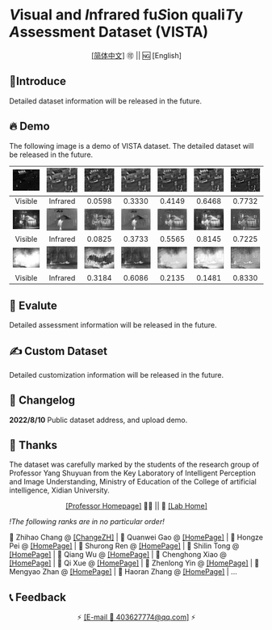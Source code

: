 # ***V***isual and ***I***nfrared fu***S***ion quali***T***y ***A***ssessment Dataset (VISTA) 

</div>

<div align="center">

[[简体中文]](README_CN.md) 🉑 || 🆖 [English]


</div>

## 📝Introduce

Detailed dataset information will be released in the future.

## 🔥 Demo

The following image is a demo of VISTA dataset. The detailed dataset will be released in the future.

|           ![](demo/Vis/2.jpg)            |           ![](demo/Inf/2.jpg)            |           ![](demo/CBF/2.jpg)            |           ![](demo/GTF/2.jpg)            |           ![](demo/NestFuse/2.jpg)            |           ![](demo/CNN/2.jpg)            |           ![](demo/MDLATLRR/2.jpg)            |
| :--------------------------------------: | :--------------------------------------: | :--------------------------------------: | :--------------------------------------: | :-------------------------------------------: | :--------------------------------------: | :-------------------------------------------: |
|                 Visible                  |                 Infrared                 |                  0.0598                  |                  0.3330                  |                    0.4149                     |                  0.6468                  |                    0.7732                     |
|      ![](demo/Vis/Kaptein_1654.jpg)      |      ![](demo/Inf/Kaptein_1654.jpg)      |      ![](demo/CBF/Kaptein_1654.jpg)      |      ![](demo/GTF/Kaptein_1654.jpg)      |      ![](demo/NestFuse/Kaptein_1654.jpg)      |      ![](demo/CNN/Kaptein_1654.jpg)      |      ![](demo/MDLATLRR/Kaptein_1654.jpg)      |
|                 Visible                  |                 Infrared                 |                  0.0825                  |                  0.3733                  |                    0.5565                     |                  0.8145                  |                    0.7225                     |
| ![](demo/Vis/soldier_behind_smoke_2.jpg) | ![](demo/Inf/soldier_behind_smoke_2.jpg) | ![](demo/CBF/soldier_behind_smoke_2.jpg) | ![](demo/GTF/soldier_behind_smoke_2.jpg) | ![](demo/NestFuse/soldier_behind_smoke_2.jpg) | ![](demo/CNN/soldier_behind_smoke_2.jpg) | ![](demo/MDLATLRR/soldier_behind_smoke_2.jpg) |
|                 Visible                  |                 Infrared                 |                  0.3184                  |                  0.6086                  |                    0.2135                     |                  0.1481                  |                    0.8330                     |

## 🧰 Evalute

Detailed assessment information will be released in the future.

## ✍ Custom Dataset

Detailed customization information will be released in the future.

## 🔧 Changelog

**2022/8/10** Public dataset address, and upload demo.

## 🌸 Thanks

The dataset was carefully marked by the students of the research group of Professor Yang Shuyuan from the Key Laboratory of Intelligent Perception and Image Understanding, Ministry of Education
of the College of artificial intelligence, Xidian University.

</div>

<div align="center">


[[Professor Homepage]](https://www.xidian.edu.cn/info/1020/3100.htm) 👩‍🏫 || 🏫 [[Lab Home]](https://ipiu.xidian.edu.cn/)

</div>

*!The following ranks are in no particular order!*

📍 Zhihao Chang @ [[ChangeZH]](https://github.com/ChangeZH) | 📍 Quanwei Gao @ [[HomePage]]() | 📍 Hongze Pei @ [[HomePage]]() | 📍 Shurong Ren @ [[HomePage]]() | 📍 Shilin Tong @ [[HomePage]]() | 📍 Qiang Wu @ [[HomePage]]() | 📍 Chenghong Xiao @ [[HomePage]]() | 📍 Qi Xue @ [[HomePage]]() | 📍 Zhenlong Yin @ [[HomePage]]() | 📍 Mengyao Zhan @ [[HomePage]]() | 📍 Haoran Zhang @ [[HomePage]]() | ...

## 📞 Feedback

</div>

<div align="center">

⚡ [[E-mail 📮 403627774@qq.com]](403627774@qq.com) ⚡

</div>
